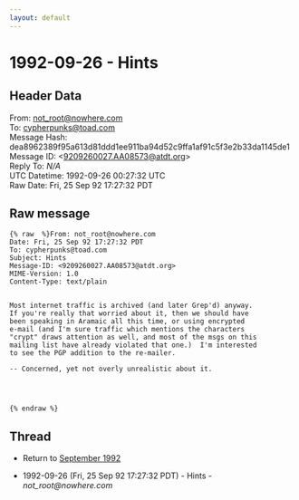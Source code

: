 ```yaml
---
layout: default
---
```


# 1992-09-26 - Hints

## Header Data

From: not_root@nowhere.com<br>
To: cypherpunks@toad.com<br>
Message Hash: dea8962389f95a613d81ddd1ee911ba94d52c9ffa1af91c5f3e2b33da1145de1<br>
Message ID: \<9209260027.AA08573@atdt.org\><br>
Reply To: _N/A_<br>
UTC Datetime: 1992-09-26 00:27:32 UTC<br>
Raw Date: Fri, 25 Sep 92 17:27:32 PDT<br>

## Raw message

```
{% raw  %}From: not_root@nowhere.com
Date: Fri, 25 Sep 92 17:27:32 PDT
To: cypherpunks@toad.com
Subject: Hints
Message-ID: <9209260027.AA08573@atdt.org>
MIME-Version: 1.0
Content-Type: text/plain


Most internet traffic is archived (and later Grep'd) anyway.
If you're really that worried about it, then we should have
been speaking in Aramaic all this time, or using encrypted
e-mail (and I'm sure traffic which mentions the characters
"crypt" draws attention as well, and most of the msgs on this
mailing list have already violated that one.)  I'm interested
to see the PGP addition to the re-mailer.
 
-- Concerned, yet not overly unrealistic about it.




{% endraw %}
```

## Thread

+ Return to [September 1992](/years/1992/09)

+ 1992-09-26 (Fri, 25 Sep 92 17:27:32 PDT) - Hints - _not_root@nowhere.com_

